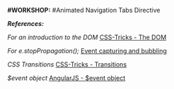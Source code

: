 **#WORKSHOP:** #Animated Navigation Tabs Directive



**_References:_**

*For an introduction to the DOM*
[CSS-Tricks - The DOM](https://css-tricks.com/dom/)

*For e.stopPropagation();*
[Event capturing and bubbling](https://www.kirupa.com/html5/event_capturing_bubbling_javascript.htm)

*CSS Transitions*
[CSS-Tricks - Transitions](https://css-tricks.com/almanac/properties/t/transition/)

*$event object*
[AngularJS - $event object](https://docs.angularjs.org/guide/expression#-event-)